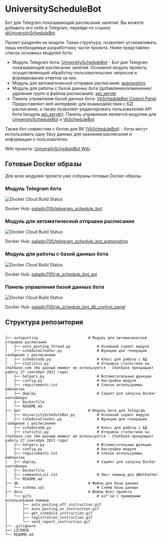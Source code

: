 UniversityScheduleBot
=========================
Бот для Telegram показывающий расписание занятий. Вы можете добавить его себе в Telegram, перейдя по ссылке: [@UniversityScheduleBot](http://telegram.me/UniversityScheduleBot)

Проект разделён на модули. Такая структура, позволяет устанавливать лишь необходимые разработчику части проекта. Ниже представлен список основных модулей бота:
* Модуль Telegram бота: [UniversityScheduleBot](./bot) - Бот для Telegram показывающий расписание занятий. Основной модуль проекта, осуществляющий обработку пользовательских запросов и формирование ответов на них.  
* Модуль для автоматической отправки расписания: [autoposting](./autoposting)
* Модуль для работы с базой данных бота (добавление/изменение/удаление групп и файлов расписания): [api_server](https://github.com/paladin-705/VkScheduleBot/tree/main/api_server)
* Панель управления базой данных бота: [VkScheduleBot Control Panel](https://github.com/paladin-705/VkScheduleBotDB_ControlPanel). Предоставляет веб-интерфейс для взаимодействия с БД расписания, а также позволяет редактировать пользователей API бота (модуль [api_server](https://github.com/paladin-705/VkScheduleBot/tree/main/api_server)). Панель управления является модулем для [UniversityScheduleBot](./bot) и [VkScheduleBot](https://github.com/paladin-705/VkScheduleBot).

Также бот совместим с ботом для ВК ([VkScheduleBot](https://github.com/paladin-705/VkScheduleBot)) - боты могут использовать одну базу данных для хранения расписания и информации о пользователях.

Wiki проекта: [UniversityScheduleBot Wiki](https://github.com/paladin-705/UniversityScheduleBot/wiki)

Готовые Docker образы
------------
Для всех модулей проекта уже собраны готовые Docker образы. 


### Модуль Telegram бота
![Docker Cloud Build Status](https://img.shields.io/docker/cloud/build/paladin705/telegram_schedule_bot)

Docker Hub: [paladin705/telegram_schedule_bot](https://hub.docker.com/r/paladin705/telegram_schedule_bot)

### Модуль для автоматической отправки расписания
![Docker Cloud Build Status](https://img.shields.io/docker/cloud/build/paladin705/telegram_schedule_bot_autoposting)

Docker Hub: [paladin705/telegram_schedule_bot_autoposting](https://hub.docker.com/r/paladin705/telegram_schedule_bot_autoposting)

### Модуль для работы с базой данных бота
![Docker Cloud Build Status](https://img.shields.io/docker/cloud/build/paladin705/vk_schedule_bot_api)

Docker Hub: [paladin705/vk_schedule_bot_api](https://hub.docker.com/r/paladin705/vk_schedule_bot_api)

### Панель управления базой данных бота
![Docker Cloud Build Status](https://img.shields.io/docker/cloud/build/paladin705/vk_schedule_bot_db_control_panel)

Docker Hub: [paladin705/vk_schedule_bot_db_control_panel](https://hub.docker.com/r/paladin705/vk_schedule_bot_db_control_panel)

Структура репозитория
------------
    .
    ├── autoposting                       # Модуль для автоматической отправки расписания
    │   ├── auto_posting_thread.py            # Основной скрипт модуля
    │   ├── scheduleCreator.py                # Функции для генерации сообщения с расписанием
    │   ├── scheduledb.py                     # Класс для работы с БД
    │   ├── statistic.py                      # Отправка статистики на chatbase.com (На данный момент не используется - Chatbase прекращает работу 27 сентября 2021 года)
    │   ├── helpers.py                        # Вспомогательные функции
    │   ├── config.py                         # Настройки модуля 
    │   ├── requirements.txt                  # Список используемых библиотек
    │   ├── deploy                            # Скрипт для запуска Docker контейнера 
    │   ├── Dockerfile
    │   └── README.md
    ├── bot                               # Модуль бота для Telegram
    │   ├── UniversityScheduleBot.py          # Основной скрипт модуля
    │   ├── scheduleCreator.py                # Функции для генерации сообщения с расписанием
    │   ├── scheduledb.py                     # Класс для работы с БД
    │   ├── statistic.py                      # Отправка статистики на chatbase.com (На данный момент не используется - Chatbase прекращает работу 27 сентября 2021 года)
    │   ├── helpers.py                        # Вспомогательные функции
    │   ├── config.py                         # Настройки модуля 
    │   ├── requirements.txt                  # Список используемых библиотек
    │   ├── deploy                            # Скрипт для запуска Docker контейнера 
    │   ├── Dockerfile
    │   ├── commandsList.txt                  # Лист команд для @BotFather
    │   └── README.md
    ├── db                                # Файлы для базы данных
    │   └── schema.sql                        # Схема базы данных
    ├── docs                              # Файлы Wiki проекта
    │   └── gifs                              # Gif'ки с примерами использования команд
    │       ├── auto_posting_off_instruction.gif
    │       ├── auto_posting_on_instruction.gif
    │       ├── get_schedule_instruction.gif
    │       ├── registration_instruction.gif
    │       └── send_report_instruction.gif
    ├── .gitignore  
    ├── LICENSE
    └── README.md
